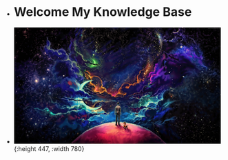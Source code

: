 - # Welcome My Knowledge Base
- ![galaxy man.jpg](../assets/galaxy_man_1687788373777_0.jpg){:height 447, :width 780}